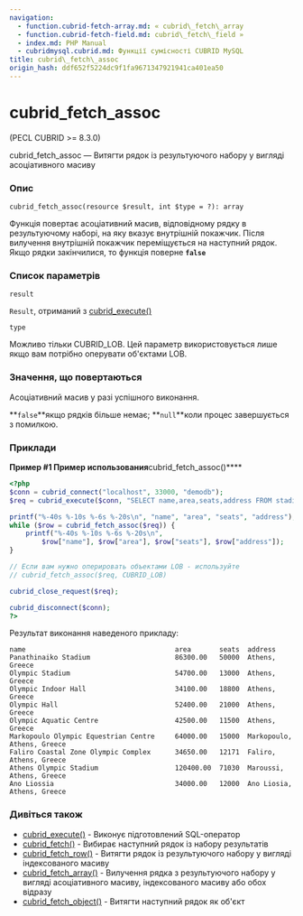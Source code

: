 ```yaml
---
navigation:
  - function.cubrid-fetch-array.md: « cubrid\_fetch\_array
  - function.cubrid-fetch-field.md: cubrid\_fetch\_field »
  - index.md: PHP Manual
  - cubridmysql.cubrid.md: Функції сумісності CUBRID MySQL
title: cubrid\_fetch\_assoc
origin_hash: ddf652f5224dc9f1fa9671347921941ca401ea50
---
```

# cubrid\_fetch\_assoc

(PECL CUBRID >= 8.3.0)

cubrid\_fetch\_assoc — Витягти рядок із результуючого набору у вигляді асоціативного масиву

### Опис

```methodsynopsis
cubrid_fetch_assoc(resource $result, int $type = ?): array
```

Функція повертає асоціативний масив, відповідному рядку в результуючому наборі, на яку вказує внутрішній покажчик. Після вилучення внутрішній покажчик переміщується на наступний рядок. Якщо рядки закінчилися, то функція поверне **`false`**

### Список параметрів

`result`

`Result`, отриманий з [cubrid\_execute()](function.cubrid-execute.md)

`type`

Можливо тільки CUBRID\_LOB. Цей параметр використовується лише якщо вам потрібно оперувати об'єктами LOB.

### Значення, що повертаються

Асоціативний масив у разі успішного виконання.

\*\*`false`\*\*якщо рядків більше немає; \*\*`null`\*\*коли процес завершується з помилкою.

### Приклади

**Пример #1 Пример использования**cubrid\_fetch\_assoc()\*\*\*\*

```php
<?php
$conn = cubrid_connect("localhost", 33000, "demodb");
$req = cubrid_execute($conn, "SELECT name,area,seats,address FROM stadium WHERE nation_code='GRE' AND seats > 10000");

printf("%-40s %-10s %-6s %-20s\n", "name", "area", "seats", "address");
while ($row = cubrid_fetch_assoc($req)) {
    printf("%-40s %-10s %-6s %-20s\n",
        $row["name"], $row["area"], $row["seats"], $row["address"]);
}

// Если вам нужно оперировать объектами LOB - используйте
// cubrid_fetch_assoc($req, CUBRID_LOB)

cubrid_close_request($req);

cubrid_disconnect($conn);
?>
```

Результат виконання наведеного прикладу:

```
name                                     area       seats  address
Panathinaiko Stadium                     86300.00   50000  Athens, Greece
Olympic Stadium                          54700.00   13000  Athens, Greece
Olympic Indoor Hall                      34100.00   18800  Athens, Greece
Olympic Hall                             52400.00   21000  Athens, Greece
Olympic Aquatic Centre                   42500.00   11500  Athens, Greece
Markopoulo Olympic Equestrian Centre     64000.00   15000  Markopoulo, Athens, Greece
Faliro Coastal Zone Olympic Complex      34650.00   12171  Faliro, Athens, Greece
Athens Olympic Stadium                   120400.00  71030  Maroussi, Athens, Greece
Ano Liossia                              34000.00   12000  Ano Liosia, Athens, Greece
```

### Дивіться також

-   [cubrid\_execute()](function.cubrid-execute.md) \- Виконує підготовлений SQL-оператор
-   [cubrid\_fetch()](function.cubrid-fetch.md) \- Вибирає наступний рядок із набору результатів
-   [cubrid\_fetch\_row()](function.cubrid-fetch-row.md) \- Витягти рядок із результуючого набору у вигляді індексованого масиву
-   [cubrid\_fetch\_array()](function.cubrid-fetch-array.md) \- Вилучення рядка з результуючого набору у вигляді асоціативного масиву, індексованого масиву або обох відразу
-   [cubrid\_fetch\_object()](function.cubrid-fetch-object.md) \- Витягти наступний рядок як об'єкт
